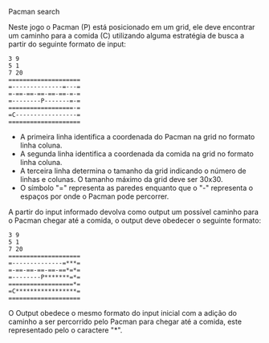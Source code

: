 Pacman search

Neste jogo o Pacman (P) está posicionado em um grid, ele deve encontrar um caminho para a comida (C) utilizando alguma estratégia de busca a partir do seguinte formato de input:



    3 9  
    5 1  
    7 20  
    ====================
    =--------------=---=  
    =-==-==-==-==-==-=-=  
    =--------P-------=-=  
    ==================-=  
    =C-----------------=  
    ====================  

* A primeira linha identifica a coordenada do Pacman na grid no formato linha coluna.
* A segunda linha identifica a coordenada da comida na grid no formato linha coluna.
* A terceira linha determina o tamanho da grid indicando o número de linhas e colunas. O tamanho máximo da grid deve ser 30x30.
* O símbolo "=" representa as paredes enquanto que o "-" representa o espaços por onde o Pacman pode percorrer.

A partir do input informado devolva como output um possível caminho para o Pacman chegar até a comida, o output deve obedecer o seguinte formato:



    3 9  
    5 1  
    7 20  
    ====================
    =--------------=***=  
    =-==-==-==-==-==*=*=  
    =--------P*******=*=  
    ==================*=  
    =C*****************=  
    ====================  

O Output obedece o mesmo formato do input inicial com a adição do caminho a ser percorrido pelo Pacman para chegar até a comida, este representado pelo o caractere "*".
